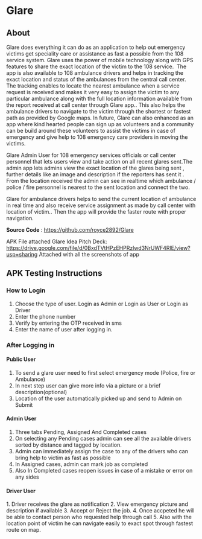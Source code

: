 <h1>Glare</h1>

<h2>About</h2>
Glare does everything it can do as an application to help out emergency victims get speciality care or assistance as fast a possible from the 108 service system. Glare uses the power of mobile technology along with GPS features to share the exact location of the victim to the 108 service.  The app is also available to 108 ambulance drivers and helps in tracking the exact location and status of the ambulances from the central call center. The tracking enables to locate the nearest ambulance when a service request is received and makes it very easy to assign the victim to any particular ambulance along with the full location information available from the report received at call center through Glare app.. This also helps the ambulance drivers to navigate to the victim through the shortest or fastest path as provided by Google maps. 
In future, Glare can also enhanced as an app where kind hearted people can sign up as volunteers and a community can be build around these volunteers to assist the victims in case of emergency and give help to 108 emergency care providers in moving the victims.

Glare Admin User for 108 emergency services officials or call center personnel that lets users view and take action on all recent glares sent.The admin app lets admins view the exact location of the glares being sent , further details like an image and description if the reporters has sent it . From the location received the admin can see in realtime which ambulance / police / fire personnel is nearest to the sent location and connect the two.

Glare for ambulance drivers helps to send the current location of ambulance in real time and also receive service assignment as made by call center with location of victim.. Then the app will provide the faster route with proper navigation.

<b>Source Code</b> : https://github.com/royce2892/Glare

APK File attached
Glare Idea Pitch Deck: https://drive.google.com/file/d/0BxdTVtHPzEHPRzlwd3NrUWF4RlE/view?usp=sharing
Attached with all the screenshots of app

<h2>APK Testing Instructions</h2>

<h3>How to Login</h3>

1. Choose the type of user. Login as Admin or Login as User or Login as Driver
2. Enter the phone number
3. Verify by entering the OTP received in sms
4. Enter the name of user after logging in.

<h3>After Logging in</h3>

<h4>Public User</h4>

1. To send a glare user need to first select emergency mode (Police, fire or Ambulance)
2. In next step user can give more info via a picture or a brief description(optional)
3. Location of the user automatically picked up and send to Admin on Submit

<h4>Admin User</h4>

1. Three tabs Pending, Assigned And Completed cases
2. On selecting any Pending cases admin can see all the available drivers sorted by distance and tagged by location.
3. Admin can immediately assign the case to any of the drivers who can bring help to victim as fast as possible
4. In Assigned cases, admin can mark job as completed 
5. Also In Completed cases reopen issues in case of a mistake or error on any sides

<h4>Driver User</h4>
1. Driver receives the glare as notification
2. View emergency picture and description if available
3. Accept or Reject the job.
4. Once accpeted he will be able to contact person who requested help through call
5. Also with the location point of victim he can navigate easily to exact spot through fastest route on map.
